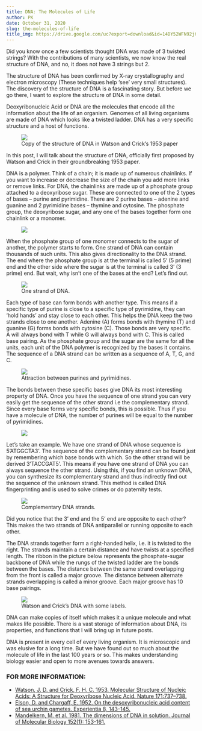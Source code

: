 ```yaml
---
title: DNA: The Molecules of Life
author: PK
date: October 31, 2020
slug: the-molecules-of-life
title_img: https://drive.google.com/uc?export=download&id=14DY52WFN92jKO125VTWa73PSHtkkAg9P
---
```


Did you know once a few scientists thought DNA was made of 3 twisted strings? With the contributions of many scientists, we now know the real structure of DNA, and no, it does not have 3 strings but 2.


The structure of DNA has been confirmed by X-ray crystallography and electron microscopy (These techniques help ‘see’ very small structures). The discovery of the structure of DNA is a fascinating story. But before we go there, I want to explore the structure of DNA in some detail.

Deoxyribonucleic Acid or DNA are the molecules that encode all the information about the life of an organism. Genomes of all living organisms are made of DNA which looks like a twisted ladder. DNA has a very specific structure and a host of functions.


<figure class="image">
  <img style="max-width: 300px;" src="https://drive.google.com/uc?export=download&id=1cdSp66YnxutfgzZvB3MtpRWWh-ScQouN">
  <figcaption>Copy of the structure of DNA in Watson and Crick’s 1953 paper</figcaption>
</figure>


In this post, I will talk about the structure of DNA, officially first proposed by Watson and Crick in their groundbreaking 1953 paper.

DNA is a polymer. Think of a chain; it is made up of numerous chainlinks. If you want to increase or decrease the size of the chain you add more links or remove links. For DNA, the chainlinks are made up of a phosphate group attached to a deoxyribose sugar. These are connected to one of the 2 types of bases – purine and pyrimidine. There are 2 purine bases – adenine and guanine and 2 pyrimidine bases – thymine and cytosine. The phosphate group, the deoxyribose sugar, and any one of the bases together form one chainlink or a monomer.

<figure class="image">
  <img style="max-width: 300px;" src="https://drive.google.com/uc?export=download&id=1kFqgv3Tygo4CzyB-PFgKg6lQjxsKFhZ1">
</figure>

When the phosphate group of one monomer connects to the sugar of another, the polymer starts to form. One strand of DNA can contain thousands of such units. This also gives directionality to the DNA strand. The end where the phosphate group is at the terminal is called 5’ (5 prime) end and the other side where the sugar is at the terminal is called 3’ (3 prime) end. But wait, why isn’t one of the bases at the end? Let’s find out.

<figure class="image">
  <img style="max-width: 300px;" src="https://drive.google.com/uc?export=download&id=1eFvCUmxuACeKoEnvnXfiExFw0MBaJiEy">
  <figcaption>One strand of DNA.</figcaption>
</figure>


Each type of base can form bonds with another type. This means if a specific type of purine is close to a specific type of pyrimidine, they can ‘hold hands’ and stay close to each other. This helps the DNA keep the two strands close to one another.
Adenine (A) forms bonds with thymine (T) and guanine (G) forms bonds with cytosine (C). Those bonds are very specific. A will always bond with T while G will always bond with C. This is called base pairing. As the phosphate group and the sugar are the same for all the units, each unit of the DNA polymer is recognized by the bases it contains. The sequence of a DNA strand can be written as a sequence of A, T, G, and C.


<figure class="image">
  <img style="max-width: 300px;" src="https://drive.google.com/uc?export=download&id=1CGG1NGhnF6WIGX0byXAObSJPin9ompJc">
  <figcaption>Attraction between purines and pyrimidines.</figcaption>
</figure>

The bonds between these specific bases give DNA its most interesting property of DNA. Once you have the sequence of one strand you can very easily get the sequence of the other strand i.e the complementary strand. Since every base forms very specific bonds, this is possible. Thus if you have a molecule of DNA, the number of purines will be equal to the number of pyrimidines.

<figure class="image">
  <img style="max-width: 300px;" src="https://drive.google.com/uc?export=download&id=1mIOOXzGuESqJ-thCZayyBFs5wdV1Uj3w">
</figure>


Let’s take an example. We have one strand of DNA whose sequence is 5’ATGGCTA3’. The sequence of the complementary strand can be found just by remembering which base bonds with which. So the other strand will be derived 3’TACCGAT5’. This means if you have one strand of DNA you can always sequence the other strand. Using this, if you find an unknown DNA, you can synthesize its complementary strand and thus indirectly find out the sequence of the unknown strand.  This method is called DNA fingerprinting and is used to solve crimes or do paternity tests.


<figure class="image">
  <img style="max-width: 300px;" src="https://drive.google.com/uc?export=download&id=1U5iqUNwNhgE4kpq9YHebxHGyxSEmiT60">
  <figcaption>Complementary DNA strands.</figcaption>
</figure>


Did you notice that the 3’ end and the 5’ end are opposite to each other? This makes the two strands of DNA antiparallel or running opposite to each other.

The DNA strands together form a right-handed helix, i.e. it is twisted to the right. The strands maintain a certain distance and have twists at a specified length. The ribbon in the picture below represents the phosphate-sugar backbone of DNA while the rungs of the twisted ladder are the bonds between the bases. The distance between the same strand overlapping from the front is called a major groove. The distance between alternate strands overlapping is called a minor groove. Each major groove has 10 base pairings.

<figure class="image">
  <img style="max-width: 300px;" src="https://drive.google.com/uc?export=download&id=1xFyUAWbRD27PQkwF9ky8xpgkq7dzIgRS">
  <figcaption>Watson and Crick’s DNA with some labels.</figcaption>
</figure>


DNA can make copies of itself which makes it a unique molecule and what makes life possible. There is a vast storage of information about DNA, its properties, and functions that I will bring up in future posts.

DNA is present in every cell of every living organism. It is microscopic and was elusive for a long time. But we have found out so much about the molecule of life in the last 100 years or so. This makes understanding biology easier and open to more avenues towards answers.

### FOR MORE INFORMATION:

<div class="references">
<div></div>

- [Watson, J. D. and Crick, F. H. C. 1953. Molecular Structure of Nucleic Acids: A Structure for Deoxyribose Nucleic Acid. Nature 171:737–738.](https://www.nature.com/articles/171737a0)
- [Elson, D. and Chargaff, E. 1952. On the desoxyribonucleic acid content of sea urchin gametes. Experientia 8, 143–145.](https://link.springer.com/article/10.1007%2FBF02170221)
- [Mandelkern, M.  et al. 1981. The dimensions of DNA in solution. Journal of Molecular Biology 152(1): 153-161.](https://www.sciencedirect.com/science/article/abs/pii/0022283681900991?via%3Dihub)

</div>